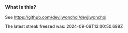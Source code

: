 
### What is this?

See https://github.com/devjiwonchoi/devjiwonchoi

The latest streak freezed was: 2024-09-09T13:00:50.699Z
